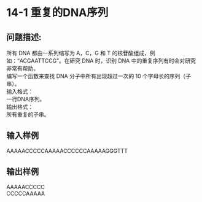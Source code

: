 # 14-1 重复的DNA序列

## 问题描述:<br>
所有 DNA 都由一系列缩写为 A，C，G 和 T 的核苷酸组成，例如：“ACGAATTCCG”。在研究 DNA 时，识别 DNA 中的重复序列有时会对研究非常有帮助。<br>
编写一个函数来查找 DNA 分子中所有出现超过一次的 10 个字母长的序列（子串）。<br>
输入格式：<br>
一行DNA序列。<br>
输出格式：<br>
所有重复的子串。
<br>

## 输入样例<br>
AAAAACCCCCAAAAACCCCCCAAAAAGGGTTT<br>

## 输出样例<br>
AAAAACCCCC<br>
CCCCCAAAAA<br>
